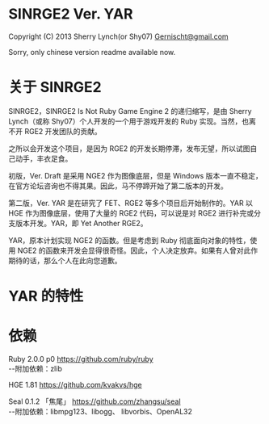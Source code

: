 ﻿SINRGE2 Ver. YAR
======
Copyright (C) 2013 Sherry Lynch(or Shy07) <Gernischt@gmail.com>

Sorry, only chinese version readme available now.

关于 SINRGE2
=====

SINRGE2，SINRGE2 Is Not Ruby Game Engine 2 的递归缩写，是由 Sherry Lynch（或称 Shy07）个人开发的一个用于游戏开发的 Ruby 实现。当然，也离不开 RGE2 开发团队的贡献。

之所以会开发这个项目，是因为 RGE2 的开发长期停滞，发布无望，所以试图自己动手，丰衣足食。  

初版，Ver. Draft 是采用 NGE2 作为图像底层，但是 Windows 版本一直不稳定，在官方论坛咨询也不得其果。因此，马不停蹄开始了第二版本的开发。

第二版，Ver. YAR 是在研究了 FET、RGE2 等多个项目后开始制作的。YAR 以 HGE 作为图像底层，使用了大量的 RGE2 代码，可以说是对 RGE2 进行补完或分支版本开发。YAR，即 Yet Another RGE2。

YAR，原本计划实现 NGE2 的函数。但是考虑到 Ruby 彻底面向对象的特性，使用 NGE2 的函数来开发会显得很奇怪。因此，个人决定放弃。如果有人曾对此作期待的话，那么个人在此向您道歉。


YAR 的特性
=====



依赖
=====

Ruby 2.0.0 p0 https://github.com/ruby/ruby  
--附加依赖：zlib

HGE 1.81 https://github.com/kvakvs/hge

Seal 0.1.2 「焦尾」 https://github.com/zhangsu/seal  
--附加依赖：libmpg123、libogg、 libvorbis、OpenAL32


